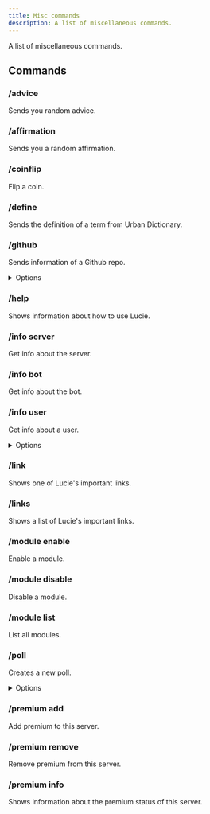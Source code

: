 ```yaml
---
title: Misc commands
description: A list of miscellaneous commands.
---
```


A list of miscellaneous commands.

## Commands

### /advice

Sends you random advice.

### /affirmation

Sends you a random affirmation.

### /coinflip

Flip a coin.

### /define

Sends the definition of a term from Urban Dictionary.

### /github

Sends information of a Github repo.

<details><summary>Options</summary>

- **Owner\***: The name of the Github user or organization. (case insensitive)
- **Repo\***: The name of the Github repo. (case insensitive)

</details>

### /help

Shows information about how to use Lucie.

### /info server

Get info about the server.

### /info bot

Get info about the bot.

### /info user

Get info about a user.

<details><summary>Options</summary>

- **User\***: The user whose information to get. (Defaults to yourself)

</details>

### /link

Shows one of Lucie's important links.

### /links

Shows a list of Lucie's important links.

### /module enable

Enable a module.

### /module disable

Disable a module.

### /module list

List all modules.

### /poll

Creates a new poll.

<details><summary>Options</summary>

- **Title\***: The title of the poll.
- **Options\***: The options of the poll separated by a comma, e.g.: Apples, Pears, Oranges

</details>

### /premium add

Add premium to this server.

### /premium remove

Remove premium from this server.

### /premium info

Shows information about the premium status of this server.
